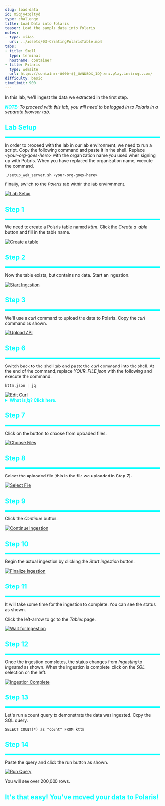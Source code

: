 ```yaml
---
slug: load-data
id: m5qjy4xqltyd
type: challenge
title: Load Data into Polaris
teaser: Load the sample data into Polaris
notes:
- type: video
  url: ../assets/03-CreatingPolarisTable.mp4
tabs:
- title: Shell
  type: terminal
  hostname: container
- title: Polaris
  type: website
  url: https://container-8000-${_SANDBOX_ID}.env.play.instruqt.com/
difficulty: basic
timelimit: 900
---
```


In this lab, we'll ingest the data we extracted in the first step.

<p><span style="color:cyan"><strong><em>NOTE: </em></strong></span> <i>To proceed with this lab, you will need to be logged in to Polaris in a separate browser tab.</i></p>

<h2 style="color:cyan">Lab Setup</h2><hr style="color:cyan;background-color:cyan;height:5px">

In order to proceed with the lab in our lab environment, we need to run a script.
Copy the following command and paste it in the shell.
Replace <i>&lt;your-org-goes-here&gt;</i> with the organization name you used when signing up with Polaris.
When you have replaced the organization name, execute the command.

```
./setup_web_server.sh <your-org-goes-here>
```

Finally, switch to the _Polaris_ tab within the lab environment.

<a href="#img-0">
  <img alt="Lab Setup" src="../assets/LabSetup.png" />
</a>

<a href="#" class="lightbox" id="img-0">
  <img alt="Lab Setup" src="../assets/LabSetup.png" />
</a>


<h2 style="color:cyan">Step 1</h2><hr style="color:cyan;background-color:cyan;height:5px">

We need to create a Polaris table named _kttm_.
Click the _Create a table_ button and fill in the table name.

<a href="#img-1">
  <img alt="Create a table" src="../assets/CreateTable.png" />
</a>

<a href="#" class="lightbox" id="img-1">
  <img alt="Create a table" src="../assets/CreateTable.png" />
</a>

<h2 style="color:cyan">Step 2</h2><hr style="color:cyan;background-color:cyan;height:5px">

Now the table exists, but contains no data.
Start an ingestion.

<a href="#img-2">
  <img alt="Start Ingestion" src="../assets/StartIngestion.png" />
</a>

<a href="#" class="lightbox" id="img-2">
  <img alt="Start Ingestion" src="../assets/StartIngestion.png" />
</a>

<h2 style="color:cyan">Step 3</h2><hr style="color:cyan;background-color:cyan;height:5px">

We'll use a _curl_ command to upload the data to Polaris.
Copy the _curl_ command as shown.

<a href="#img-3">
  <img alt="Upload API" src="../assets/UploadAPI.png" />
</a>

<a href="#" class="lightbox" id="img-3">
  <img alt="Upload API" src="../assets/UploadAPI.png" />
</a>

<h2 style="color:cyan">Step 6</h2><hr style="color:cyan;background-color:cyan;height:5px">

Switch back to the shell tab and paste the _curl_ command into the shell.
At the end of the command, replace <i>YOUR_FILE.json</i> with the following and execute the command.

```
kttm.json | jq
```

<a href="#img-7">
  <img alt="Edit Curl" src="../assets/EditCurl.png" />
</a>

<a href="#" class="lightbox" id="img-7">
  <img alt="Edit Curl" src="../assets/EditCurl.png" />
</a>

<details>
  <summary style="color:cyan"><b>What is <i>jq</i>? Click here.</b></summary>
<hr style="color:cyan">
<i>jq</i> is a command you can use to format and query JSON.
In this case we pipe the output from the <i>curl</i> command to <i>jq</i> to make the output a little easier to read.
<hr style="color:cyan">
</details>

<h2 style="color:cyan">Step 7</h2><hr style="color:cyan;background-color:cyan;height:5px">

Click on the button to choose from uploaded files.

<a href="#img-8">
  <img alt="Choose Files" src="../assets/ChooseFiles.png" />
</a>

<a href="#" class="lightbox" id="img-8">
  <img alt="Choose Files" src="../assets/ChooseFiles.png" />
</a>

<h2 style="color:cyan">Step 8</h2><hr style="color:cyan;background-color:cyan;height:5px">

Select the uploaded file (this is the file we uploaded in Step 7).

<a href="#img-9">
  <img alt="Select File" src="../assets/SelectFile.png" />
</a>

<a href="#" class="lightbox" id="img-9">
  <img alt="Select File" src="../assets/SelectFile.png" />
</a>

<h2 style="color:cyan">Step 9</h2><hr style="color:cyan;background-color:cyan;height:5px">

Click the _Continue_ button.

<a href="#img-10">
  <img alt="Continue Ingestion" src="../assets/ContinueIngestion.png" />
</a>

<a href="#" class="lightbox" id="img-10">
  <img alt="Continue Ingestion" src="../assets/ContinueIngestion.png" />
</a>

<h2 style="color:cyan">Step 10</h2><hr style="color:cyan;background-color:cyan;height:5px">

Begin the actual ingestion by clicking the _Start ingestion_ button.

<a href="#img-11">
  <img alt="Finalize Ingestion" src="../assets/FinalizeIngestion.png" />
</a>

<a href="#" class="lightbox" id="img-11">
  <img alt="Finalize Ingestion" src="../assets/FinalizeIngestion.png" />
</a>

<h2 style="color:cyan">Step 11</h2><hr style="color:cyan;background-color:cyan;height:5px">

It will take some time for the ingestion to complete.
You can see the status as shown.

Click the left-arrow to go to the _Tables_ page.

<a href="#img-12">
  <img alt="Wait for Ingestion" src="../assets/WaitForIngestion.png" />
</a>

<a href="#" class="lightbox" id="img-12">
  <img alt="Wait for Ingestion" src="../assets/WaitForIngestion.png" />
</a>

<h2 style="color:cyan">Step 12</h2><hr style="color:cyan;background-color:cyan;height:5px">

Once the ingestion completes, the status changes from _Ingesting_ to _Ingested_ as shown.
When the ingestion is complete, click on the _SQL_ selection on the left.

<a href="#img-13">
  <img alt="Ingestion Complete" src="../assets/IngestionComplete.png" />
</a>

<a href="#" class="lightbox" id="img-13">
  <img alt="Ingestion Complete" src="../assets/IngestionComplete.png" />
</a>

<h2 style="color:cyan">Step 13</h2><hr style="color:cyan;background-color:cyan;height:5px">

Let's run a count query to demonstrate the data was ingested.
Copy the SQL query.

```
SELECT COUNT(*) as "count" FROM kttm
```

<h2 style="color:cyan">Step 14</h2><hr style="color:cyan;background-color:cyan;height:5px">

Paste the query and click the run button as shown.

<a href="#img-15">
  <img alt="Run Query" src="../assets/RunQuery.png" />
</a>

<a href="#" class="lightbox" id="img-15">
  <img alt="Run Query" src="../assets/RunQuery.png" />
</a>


You will see over 200,000 rows.


<h2 style="color:cyan">It's that easy! You've moved your data to Polaris!</h2>


<style type="text/css" rel="stylesheet">
.lightbox { display: none; position: fixed; justify-content: center; align-items: center; z-index: 999; top: 0; left: 0; right: 0; bottom: 0; padding: 1rem; background: rgba(0, 0, 0, 0.8); }
.lightbox:target { display: flex; }
.lightbox img { max-height: 100% }
.thumbnail:hover {
    position:fixed;
    top:-25px;
    left:-35px;
    width:500px;
    height:auto;
    display:block;
    z-index:999;
}
</style>
